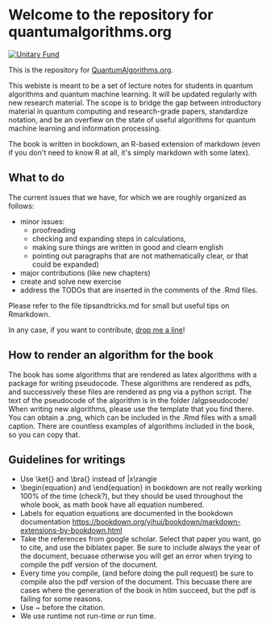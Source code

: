 # Welcome to the repository for quantumalgorithms.org

[![Unitary Fund](https://img.shields.io/badge/Supported%20By-UNITARY%20FUND-brightgreen.svg?style=for-the-badge)](http://unitary.fund)


This is the repository for [QuantumAlgorithms.org](https://quantumalgorithms.org). 

This webiste is meant to be a set of lecture notes for students in quantum algorithms and quantum machine learning. 
It will be updated regularly with new research material. The scope is to bridge the gap between introductory material in quantum computing and research-grade papers, standardize notation, and be an overfiew on the state of useful algorithms for quantum machine learning and information processing.


The book is written in bookdown, an R-based extension of markdown (even if you don't need to know R at all, it's simply markdown with some latex). 


## What to do

The current issues that we have, for which we  are roughly organized as follows:

- minor issues: 
  - proofreading
  - checking and expanding steps in calculations,
  - making sure things are written in good and clearn english
  - pointing out paragraphs that are not mathematically clear, or that could be expanded)
- major contributions (like new chapters)
- create and solve new exercise
- address the TODOs that are inserted in the comments of the .Rmd files. 

Please refer to the file tipsandtricks.md for small but useful tips on Rmarkdown. 

In any case, if you want to contribute, [drop me a line](mailto://scinawa@luongo.pro)!

## How to render an algorithm for the book

The book has some algorithms that are rendered as latex algorithms with a package for writing pseudocode. 
These algorithms are rendered as pdfs, and successively these files are rendered as png via a python script. 
The text of the pseudocode of the algorithm is in the folder /algpseudocode/
When writing new algorithms, please use the template that you find there. 
You can obtain a .png, which can be included in the .Rmd files with a small caption. 
There are countless examples of algorithms included in the book, so you can copy that.



## Guidelines for writings

- Use \ket{} and \bra{} instead of |x\rangle
- \begin{equation} and \end{equation} in bookdown are not really working 100% of the time (check?), but they should be used throughout the whole book, as math book have all equation numbered. 
- Labels for equation equations are documented in the bookdown documentation https://bookdown.org/yihui/bookdown/markdown-extensions-by-bookdown.html
- Take the references from google scholar. Select that paper you want, go to cite, and use the biblatex paper. Be sure to include always the year of the document, becuase otherwise you will get an error when trying to compile the pdf version of the document. 
- Every time you compile, (and before doing the pull request) be sure to compile also the pdf version of the document. This becuase there are cases where the generation of the book in htlm succeed, but the pdf is failing for some reasons. 
- Use \~ before the citation.
- We use runtime not run-time or run time.

